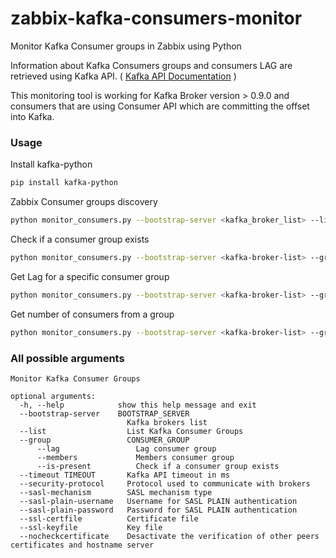 # zabbix-kafka-consumers-monitor
Monitor Kafka Consumer groups in Zabbix using Python

Information about Kafka Consumers groups and consumers LAG are retrieved using Kafka API. ( [Kafka API Documentation](https://cwiki.apache.org/confluence/display/KAFKA/A+Guide+To+The+Kafka+Protocol#AGuideToTheKafkaProtocol) 
)

This monitoring tool is working for Kafka Broker version > 0.9.0 and consumers that are using Consumer API which are committing the offset into Kafka.

### Usage
Install kafka-python
```bash
pip install kafka-python
```

Zabbix Consumer groups discovery
```bash
python monitor_consumers.py --bootstrap-server <kafka_broker_list> --list 
```

Check if a consumer group exists
```bash
python monitor_consumers.py --bootstrap-server <kafka-broker-list> --group <consumer-group> --is-present
```

Get Lag for a specific consumer group
```bash
python monitor_consumers.py --bootstrap-server <kafka-broker-list> --group <consumer-group> --lag
```

Get number of consumers from a group
```bash
python monitor_consumers.py --bootstrap-server <kafka-broker-list> --group <consumer-group> --members
```

### All possible arguments
```
Monitor Kafka Consumer Groups

optional arguments:
  -h, --help            show this help message and exit
  --bootstrap-server    BOOTSTRAP_SERVER
                          Kafka brokers list
  --list                  List Kafka Consumer Groups
  --group                 CONSUMER_GROUP
      --lag                 Lag consumer group
      --members             Members consumer group
      --is-present          Check if a consumer group exists
  --timeout TIMEOUT       Kafka API timeout in ms
  --security-protocol     Protocol used to communicate with brokers
  --sasl-mechanism        SASL mechanism type
  --sasl-plain-username   Username for SASL PLAIN authentication
  --sasl-plain-password   Password for SASL PLAIN authentication
  --ssl-certfile          Certificate file
  --ssl-keyfile           Key file
  --nocheckcertificate    Desactivate the verification of other peers certificates and hostname server
```

